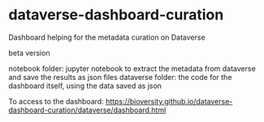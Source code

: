 # dataverse-dashboard-curation
Dashboard helping for the metadata curation on Dataverse 

beta version

notebook folder: jupyter notebook to extract the metadata from dataverse and save the results as json files
dataverse folder: the code for the dashboard itself, using the data saved as json 

To access to the dashboard: https://bioversity.github.io/dataverse-dashboard-curation/dataverse/dashboard.html

